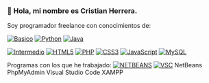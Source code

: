### 👋 Hola, mi nombre es Cristian Herrera.

Soy programador freelance con conocimientos de:

[![Basico](https://img.shields.io/badge/Nivel-Basico-yellow?style=plastic&logo=&logoColor=white&labelColor=101010)]()
[![Python](https://img.shields.io/badge/Python-F7DF1E?style=for-the-badge&logo=python&logoColor=white&labelColor=101010)]()
[![Java](https://img.shields.io/badge/Java-F7DF1E?style=for-the-badge&logo=java&logoColor=white&labelColor=101010)]()

[![Intermedio](https://img.shields.io/badge/Nivel-Intermedio-orange?style=plastic&logo=&logoColor=white&labelColor=101010)]()
[![HTML5](https://img.shields.io/badge/HTML5-F7DF1E?style=for-the-badge&logo=html5&logoColor=white&labelColor=101010)]()
[![PHP](https://img.shields.io/badge/PHP-F7DF1E?style=for-the-badge&logo=php&logoColor=white&labelColor=101010)]()
[![CSS3](https://img.shields.io/badge/CSS3-F7DF1E?style=for-the-badge&logo=css3&logoColor=white&labelColor=101010)]()
[![JavaScript](https://img.shields.io/badge/JavaScript-F7DF1E?style=for-the-badge&logo=javascript&logoColor=white&labelColor=101010)]()
[![MySQL](https://img.shields.io/badge/MySQL-4479A1?style=for-the-badge&logo=mysql&logoColor=white&labelColor=101010)]()

Programas con los que he trabajado:
[![NETBEANS](https://img.shields.io/badge/NetBeans-4479A1?style=for-the-badge&logo=netbeans&logoColor=white&labelColor=101010)]()
[![VSC](https://img.shields.io/badge/Visual_Studio_Code-4479A1?style=for-the-badge&logo=vscode&logoColor=white&labelColor=101010)]()
NetBeans
PhpMyAdmin
Visual Studio Code
XAMPP
